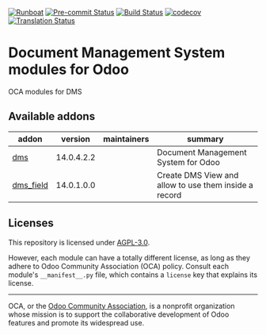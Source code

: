 
[![Runboat](https://img.shields.io/badge/runboat-Try%20me-875A7B.png)](https://runboat.odoo-community.org/builds?repo=OCA/dms&target_branch=14.0)
[![Pre-commit Status](https://github.com/OCA/dms/actions/workflows/pre-commit.yml/badge.svg?branch=14.0)](https://github.com/OCA/dms/actions/workflows/pre-commit.yml?query=branch%3A14.0)
[![Build Status](https://github.com/OCA/dms/actions/workflows/test.yml/badge.svg?branch=14.0)](https://github.com/OCA/dms/actions/workflows/test.yml?query=branch%3A14.0)
[![codecov](https://codecov.io/gh/OCA/dms/branch/14.0/graph/badge.svg)](https://codecov.io/gh/OCA/dms)
[![Translation Status](https://translation.odoo-community.org/widgets/dms-14-0/-/svg-badge.svg)](https://translation.odoo-community.org/engage/dms-14-0/?utm_source=widget)

<!-- /!\ do not modify above this line -->

# Document Management System modules for Odoo

OCA modules for DMS

<!-- /!\ do not modify below this line -->

<!-- prettier-ignore-start -->

[//]: # (addons)

Available addons
----------------
addon | version | maintainers | summary
--- | --- | --- | ---
[dms](dms/) | 14.0.4.2.2 |  | Document Management System for Odoo
[dms_field](dms_field/) | 14.0.1.0.0 |  | Create DMS View and allow to use them inside a record

[//]: # (end addons)

<!-- prettier-ignore-end -->

## Licenses

This repository is licensed under [AGPL-3.0](LICENSE).

However, each module can have a totally different license, as long as they adhere to Odoo Community Association (OCA)
policy. Consult each module's `__manifest__.py` file, which contains a `license` key
that explains its license.

----
OCA, or the [Odoo Community Association](http://odoo-community.org/), is a nonprofit
organization whose mission is to support the collaborative development of Odoo features
and promote its widespread use.
